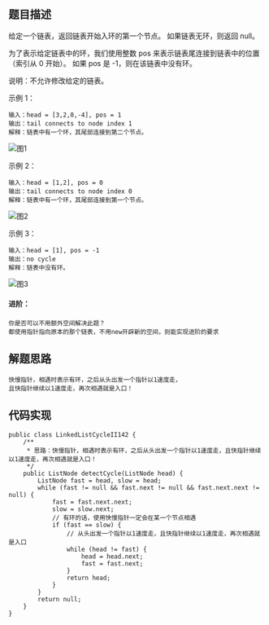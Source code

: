 ## 题目描述
给定一个链表，返回链表开始入环的第一个节点。 如果链表无环，则返回 null。

为了表示给定链表中的环，我们使用整数 pos 来表示链表尾连接到链表中的位置（索引从 0 开始）。 如果 pos 是 -1，则在该链表中没有环。

说明：不允许修改给定的链表。

示例 1：

    输入：head = [3,2,0,-4], pos = 1
    输出：tail connects to node index 1
    解释：链表中有一个环，其尾部连接到第二个节点。
![图1](https://assets.leetcode-cn.com/aliyun-lc-upload/uploads/2018/12/07/circularlinkedlist.png)

示例 2：

    输入：head = [1,2], pos = 0
    输出：tail connects to node index 0
    解释：链表中有一个环，其尾部连接到第一个节点。
![图2](https://assets.leetcode-cn.com/aliyun-lc-upload/uploads/2018/12/07/circularlinkedlist_test2.png)

示例 3：

    输入：head = [1], pos = -1
    输出：no cycle
    解释：链表中没有环。
![图3](https://assets.leetcode-cn.com/aliyun-lc-upload/uploads/2018/12/07/circularlinkedlist_test3.png)

 

#### 进阶：
    你是否可以不用额外空间解决此题？
    都使用指针指向原本的那个链表，不用new开辟新的空间，则能实现进阶的要求

## 解题思路
    快慢指针，相遇时表示有环，之后从头出发一个指针以1速度走，
    且快指针继续以1速度走，再次相遇就是入口！
    
## 代码实现
    public class LinkedListCycleII142 {
        /**
         * 思路：快慢指针，相遇时表示有环，之后从头出发一个指针以1速度走，且快指针继续以1速度走，再次相遇就是入口！
         */
        public ListNode detectCycle(ListNode head) {
            ListNode fast = head, slow = head;
            while (fast != null && fast.next != null && fast.next.next != null) {
                fast = fast.next.next;
                slow = slow.next;
                // 有环的话，使用快慢指针一定会在某一个节点相遇
                if (fast == slow) {
                    // 从头出发一个指针以1速度走，且快指针继续以1速度走，再次相遇就是入口
                    while (head != fast) {
                        head = head.next;
                        fast = fast.next;
                    }
                    return head;
                }
            }
            return null;
        }
    }